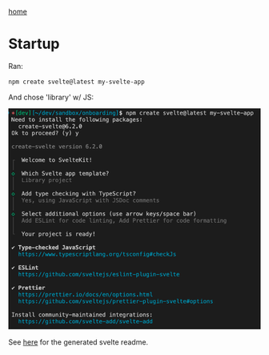 [home](./../README.md)
# Startup

Ran:
```sh
npm create svelte@latest my-svelte-app
```

And chose 'library' w/ JS:

![options chosen](create-screenshot.png)

See [here](./svelte-readme.md) for the generated svelte readme.